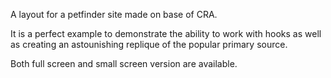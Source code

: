A layout for a petfinder site made on base of CRA. 

It is a perfect example to demonstrate the ability to work with hooks as well as creating an astounishing replique of the popular primary source. 

Both full screen and small screen version are available.
